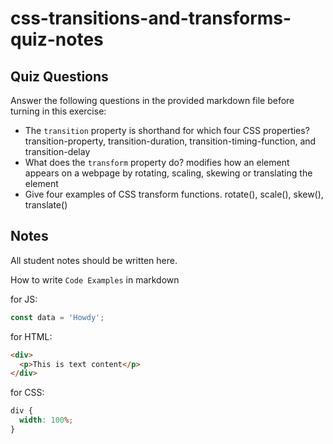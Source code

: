 # css-transitions-and-transforms-quiz-notes

## Quiz Questions

Answer the following questions in the provided markdown file before turning in this exercise:

- The `transition` property is shorthand for which four CSS properties?
  transition-property, transition-duration, transition-timing-function, and transition-delay
- What does the `transform` property do?
  modifies how an element appears on a webpage by rotating, scaling, skewing or translating the element
- Give four examples of CSS transform functions.
  rotate(), scale(), skew(), translate()

## Notes

All student notes should be written here.

How to write `Code Examples` in markdown

for JS:

```javascript
const data = 'Howdy';
```

for HTML:

```html
<div>
  <p>This is text content</p>
</div>
```

for CSS:

```css
div {
  width: 100%;
}
```
